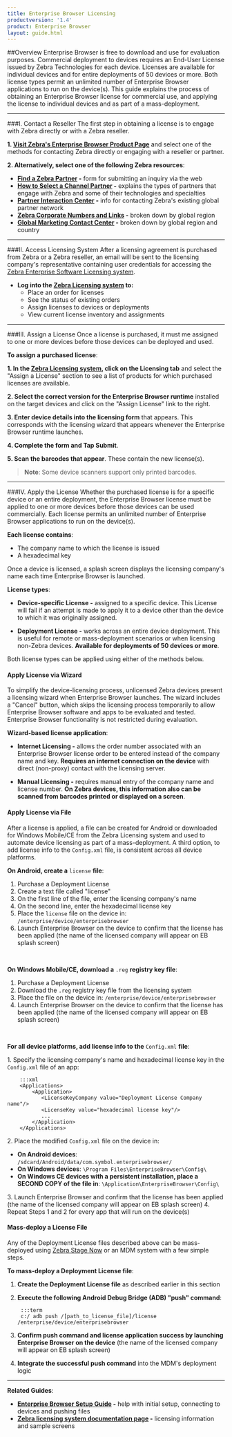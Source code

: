 ```yaml
---
title: Enterprise Browser Licensing
productversion: '1.4'
product: Enterprise Browser
layout: guide.html
---
```

##Overview 
Enterprise Browser is free to download and use for evaluation purposes. Commercial deployment to devices requires an End-User License issued by Zebra Technologies for each device. Licenses are available for individual devices and for entire deployments of 50 devices or more. Both license types permit an unlimited number of Enterprise Browser applications to run on the device(s). This guide explains the process of obtaining an Enterprise Browser license for commercial use, and applying the license to individual devices and as part of a mass-deployment.

-----

###I. Contact a Reseller 
The first step in obtaining a license is to engage with Zebra directly or with a Zebra reseller. 

**&#49;. [Visit Zebra's Enterprise Browser Product Page](https://www.zebra.com/us/en/products/software/mobile-computers/mobile-app-utilities/enterprise-browser.html)** and select one of the methods for contacting Zebra directly or engaging with a reseller or partner. 

**&#50;. Alternatively, select one of the following Zebra resources**: 

* **[Find a Zebra Partner](https://www.zebra.com/us/en/partners/find-a-zebra-partner.html) -** form for submitting an inquiry via the web
* **[How to Select a Channel Partner](https://www.zebra.com/us/en/partners/find-a-zebra-partner/selecting-the-right-channel-partner.html) -** explains the types of partners that engage with Zebra and some of their technologies and specialties
* **[Partner Interaction Center](https://www.zebra.com/us/en/partners/partner-interaction-center.html) -** info for contacting Zebra's existing global partner network
* **[Zebra Corporate Numbers and Links](https://www.zebra.com/us/en/about-zebra/contact-zebra.html) -** broken down by global region
* **[Global Marketing Contact Center](https://www.zebra.com/us/en/about-zebra/contact-zebra/marketing-contact-center.html) -** broken down by global region and country

-----

###II. Access Licensing System
After a licensing agreement is purchased from Zebra or a Zebra reseller, an email will be sent to the licensing company's representative containing user credentials for accessing the [Zebra Enterprise Software Licensing system](https://softwarelicensing.motorolasolutions.com/documentation/index.html). 

* **Log into the [Zebra Licensing system](https://softwarelicensing.zebra.com/) to:** 
	* Place an order for licenses
	* See the status of existing orders
	* Assign licenses to devices or deployments
	* View current license inventory and assignments

-----

###III. Assign a License
Once a license is purchased, it must me assigned to one or more devices before those devices can be deployed and used. 

**To assign a purchased license**: 

**&#49;. In the [Zebra Licensing system](https://softwarelicensing.zebra.com/), click on the Licensing tab** and select the "Assign a License" section to see a list of products for which purchased licenses are available.

**&#50;. Select the correct version for the Enterprise Browser runtime** installed on the target devices and click on the "Assign License" link to the right.

**&#51;. Enter device details into the licensing form** that appears. This corresponds with the licensing wizard that appears whenever the Enterprise Browser runtime launches.

**&#52;. Complete the form and Tap Submit**. 

**&#53;. Scan the barcodes that appear**. These contain the new license(s). 

> **Note**: Some device scanners support only printed barcodes. 

-----

###IV. Apply the License
Whether the purchased license is for a specific device or an entire deployment, the Enterprise Browser license must be applied to one or more devices before those devices can be used commercially. Each license permits an unlimited number of Enterprise Browser applications to run on the device(s). 

**Each license contains**:
* The company name to which the license is issued
* A hexadecimal key

Once a device is licensed, a splash screen displays the licensing company's name each time Enterprise Browser is launched. 

**License types**:
* **Device-specific License -** assigned to a specific device. This License will fail if an attempt is made to apply it to a device other than the device to which it was originally assigned.

* **Deployment License -** works across an entire device deployment. This is useful for remote or mass-deployment scenarios or when licensing non-Zebra devices. **Available for deployments of 50 devices or more**.  

Both license types can be applied using either of the methods below.  

#### Apply License via Wizard
To simplify the device-licensing process, unlicensed Zebra devices present a licensing wizard when Enterprise Browser launches. The wizard includes a "Cancel" button, which skips the licensing process temporarily to allow Enterprise Browser software and apps to be evaluated and tested. Enterprise Browser functionality is not restricted during evaluation. 

**Wizard-based license application**: 
* **Internet Licensing -** allows the order number associated with an Enterprise Browser license order to be entered instead of the company name and key. **Requires an internet connection on the device** with direct (non-proxy) contact with the licensing server.

* **Manual Licensing -** requires manual entry of the company name and license number. **On Zebra devices, this information also can be scanned from barcodes printed or displayed on a screen**.

#### Apply License via File
After a license is applied, a file can be created for Android or downloaded for Windows Mobile/CE from the Zebra Licensing system and used to automate device licensing as part of a mass-deployment. A third option, to add license info to the `Config.xml` file, is consistent across all device platforms. 

**On Android, create a** `license` **file**:

1. Purchase a Deployment License
2. Create a text file called "license" 
3. On the first line of the file, enter the licensing company's name
4. On the second line, enter the hexadecimal license key
5. Place the `license` file on the device in: `/enterprise/device/enterprisebrowser`
6. Launch Enterprise Browser on the device to confirm that the license has been applied (the name of the licensed company will appear on EB splash screen)
<br>

**On Windows Mobile/CE, download a** `.reg` **registry key file**:

1. Purchase a Deployment License
2. Download the `.reg` registry key file from the licensing system 
3. Place the file on the device in: `/enterprise/device/enterprisebrowser`
4. Launch Enterprise Browser on the device to confirm that the license has been applied (the name of the licensed company will appear on EB splash screen)
<br>

**For all device platforms, add license info to the** `Config.xml` **file**:

&#49;. Specify the licensing company's name and hexadecimal license key in the `Config.xml` file of an app: 

	
		:::xml
		<Applications>
			<Application> 
			   <LicenseKeyCompany value="Deployment License Company name"/>
			   <LicenseKey value="hexadecimal license key"/>
			   ...
			</Application> 
		</Applications>
	
&#50;. Place the modified `Config.xml` file on the device in:
* **On Android devices**: `/sdcard/Android/data/com.symbol.enterprisebrowser/`
* **On Windows devices**: `\Program Files\EnterpriseBrowser\Config\`
* **On Windows CE devices with a persistent installation, place a SECOND COPY of the file in**: `\Application\EnterpriseBrowser\Config\`

&#51;. Launch Enterprise Browser and confirm that the license has been applied (the name of the licensed company will appear on EB splash screen)
&#52;. Repeat Steps 1 and 2 for every app that will run on the device(s) 
<br>

#### Mass-deploy a License File
Any of the Deployment License files described above can be mass-deployed using [Zebra Stage Now](/stagenow/2-3/about/) or an MDM system with a few simple steps.

**To mass-deploy a Deployment License file**: 

1. **Create the Deployment License file** as described earlier in this section
2. **Execute the following Android Debug Bridge (ADB) "push" command**: 
	
		:::term
		c:/ adb push /[path_to_license_file]/license /enterprise/device/enterprisebrowser

3. **Confirm push command and license application success by launching Enterprise Browser on the device** (the name of the licensed company will appear on EB splash screen)

4. **Integrate the successful push command** into the MDM's deployment logic

-----

**Related Guides**:
* **[Enterprise Browser Setup Guide](../setup/) -** help with initial setup, connecting to devices and pushing files
* **[Zebra licensing system documentation page](https://softwarelicensing.motorolasolutions.com/documentation/index.html) -** licensing information and sample screens
